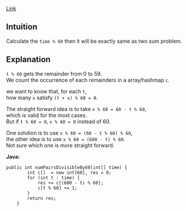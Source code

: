 [Link](https://leetcode.com/problems/pairs-of-songs-with-total-durations-divisible-by-60/discuss/256738/JavaC++Python-Two-Sum-with-K-60)

## **Intuition**

Calculate the `time % 60` then it will be exactly same as two sum problem.  

## **Explanation**

`t % 60` gets the remainder from 0 to 59.  
We count the occurrence of each remainders in a array/hashmap `c`.

we want to know that, for each `t`,  
how many `x` satisfy `(t + x) % 60 = 0`.

The straight forward idea is to take `x % 60 = 60 - t % 60`,  
which is valid for the most cases.  
But if `t % 60 = 0`, `x % 60 = 0` instead of 60.

One solution is to use `x % 60 = (60 - t % 60) % 60`,  
the other idea is to use `x % 60 = (600 - t) % 60`.  
Not sure which one is more straight forward.  

**Java:**

```
public int numPairsDivisibleBy60(int[] time) {
        int c[]  = new int[60], res = 0;
        for (int t : time) {
            res += c[(600 - t) % 60];
            c[t % 60] += 1;
        }
        return res;
    }
```